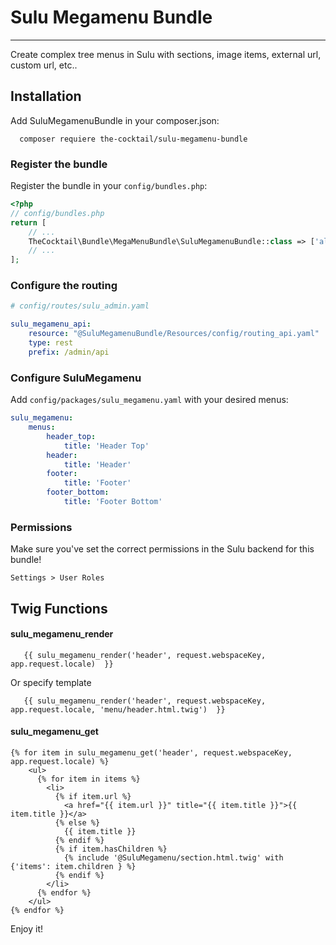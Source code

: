 # Sulu Megamenu Bundle

----

Create complex tree menus in Sulu with sections, image items, external url, custom url, etc..
 
## Installation

Add SuluMegamenuBundle in your composer.json:

```shell script
  composer requiere the-cocktail/sulu-megamenu-bundle
```
### Register the bundle

Register the bundle in your `config/bundles.php`:

```php
<?php
// config/bundles.php
return [
    // ...
    TheCocktail\Bundle\MegaMenuBundle\SuluMegamenuBundle::class => ['all' => true],       
    // ...
];
```

### Configure the routing

```yaml
# config/routes/sulu_admin.yaml

sulu_megamenu_api:
    resource: "@SuluMegamenuBundle/Resources/config/routing_api.yaml"
    type: rest
    prefix: /admin/api
```

### Configure SuluMegamenu

Add `config/packages/sulu_megamenu.yaml` with your desired menus:

```yaml
sulu_megamenu:
    menus:
        header_top:
            title: 'Header Top'
        header:
            title: 'Header'
        footer:
            title: 'Footer'
        footer_bottom:
            title: 'Footer Bottom'
```
### Permissions
Make sure you've set the correct permissions in the Sulu backend for this bundle!

`Settings > User Roles`


## Twig Functions

#### sulu_megamenu_render

```twig
   {{ sulu_megamenu_render('header', request.webspaceKey, app.request.locale)  }}
```

Or specify template

```twig
   {{ sulu_megamenu_render('header', request.webspaceKey, app.request.locale, 'menu/header.html.twig')  }}
```

#### sulu_megamenu_get

```twig
{% for item in sulu_megamenu_get('header', request.webspaceKey, app.request.locale) %}
    <ul>
      {% for item in items %}
        <li>
          {% if item.url %}
            <a href="{{ item.url }}" title="{{ item.title }}">{{ item.title }}</a>
          {% else %}
            {{ item.title }}
          {% endif %}
          {% if item.hasChildren %}
            {% include '@SuluMegamenu/section.html.twig' with {'items': item.children } %}
          {% endif %}
        </li>
      {% endfor %}
    </ul>
{% endfor %}
```
Enjoy it!
